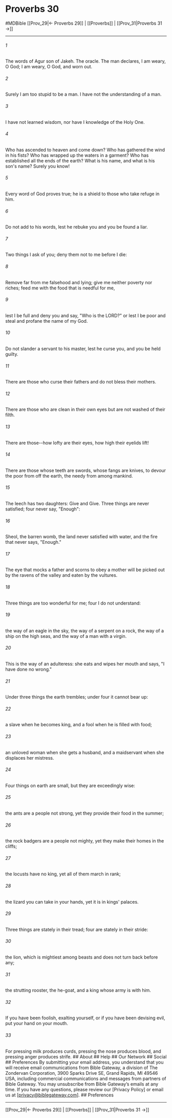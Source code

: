 # Proverbs 30
#MDBible
[[Prov_29|← Proverbs 29]] | [[Proverbs]] | [[Prov_31|Proverbs 31 →]]

***






###### 1 


The words of Agur son of Jakeh. The oracle. The man declares, I am weary, O God; I am weary, O God, and worn out. 





###### 2 


Surely I am too stupid to be a man. I have not the understanding of a man. 





###### 3 


I have not learned wisdom, nor have I knowledge of the Holy One. 





###### 4 


Who has ascended to heaven and come down? Who has gathered the wind in his fists? Who has wrapped up the waters in a garment? Who has established all the ends of the earth? What is his name, and what is his son's name? Surely you know! 





###### 5 


Every word of God proves true; he is a shield to those who take refuge in him. 





###### 6 


Do not add to his words, lest he rebuke you and you be found a liar. 





###### 7 


Two things I ask of you; deny them not to me before I die: 





###### 8 


Remove far from me falsehood and lying; give me neither poverty nor riches; feed me with the food that is needful for me, 





###### 9 


lest I be full and deny you and say, "Who is the LORD?" or lest I be poor and steal and profane the name of my God. 





###### 10 


Do not slander a servant to his master, lest he curse you, and you be held guilty. 





###### 11 


There are those who curse their fathers and do not bless their mothers. 





###### 12 


There are those who are clean in their own eyes but are not washed of their filth. 





###### 13 


There are those--how lofty are their eyes, how high their eyelids lift! 





###### 14 


There are those whose teeth are swords, whose fangs are knives, to devour the poor from off the earth, the needy from among mankind. 





###### 15 


The leech has two daughters: Give and Give. Three things are never satisfied; four never say, "Enough": 





###### 16 


Sheol, the barren womb, the land never satisfied with water, and the fire that never says, "Enough." 





###### 17 


The eye that mocks a father and scorns to obey a mother will be picked out by the ravens of the valley and eaten by the vultures. 





###### 18 


Three things are too wonderful for me; four I do not understand: 





###### 19 


the way of an eagle in the sky, the way of a serpent on a rock, the way of a ship on the high seas, and the way of a man with a virgin. 





###### 20 


This is the way of an adulteress: she eats and wipes her mouth and says, "I have done no wrong." 





###### 21 


Under three things the earth trembles; under four it cannot bear up: 





###### 22 


a slave when he becomes king, and a fool when he is filled with food; 





###### 23 


an unloved woman when she gets a husband, and a maidservant when she displaces her mistress. 





###### 24 


Four things on earth are small, but they are exceedingly wise: 





###### 25 


the ants are a people not strong, yet they provide their food in the summer; 





###### 26 


the rock badgers are a people not mighty, yet they make their homes in the cliffs; 





###### 27 


the locusts have no king, yet all of them march in rank; 





###### 28 


the lizard you can take in your hands, yet it is in kings' palaces. 





###### 29 


Three things are stately in their tread; four are stately in their stride: 





###### 30 


the lion, which is mightiest among beasts and does not turn back before any; 





###### 31 


the strutting rooster, the he-goat, and a king whose army is with him. 





###### 32 


If you have been foolish, exalting yourself, or if you have been devising evil, put your hand on your mouth. 





###### 33 


For pressing milk produces curds, pressing the nose produces blood, and pressing anger produces strife. ## About ## Help ## Our Network ## Social ## Preferences By submitting your email address, you understand that you will receive email communications from Bible Gateway, a division of The Zondervan Corporation, 3900 Sparks Drive SE, Grand Rapids, MI 49546 USA, including commercial communications and messages from partners of Bible Gateway. You may unsubscribe from Bible Gateway&rsquo;s emails at any time. If you have any questions, please review our [Privacy Policy] or email us at [privacy@biblegateway.com]. ## Preferences

***

[[Prov_29|← Proverbs 29]] | [[Proverbs]] | [[Prov_31|Proverbs 31 →]]
